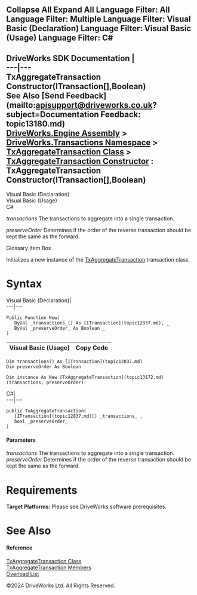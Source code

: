        

 Collapse All Expand All  Language Filter: All  Language Filter: Multiple  Language Filter: Visual Basic (Declaration) Language Filter: Visual Basic (Usage) Language Filter: C#  
---  
DriveWorks SDK Documentation  |   
---|---  
TxAggregateTransaction Constructor(ITransaction[],Boolean)   
See Also [Send Feedback](mailto:apisupport@driveworks.co.uk?subject=Documentation Feedback: topic13180.md)  
[DriveWorks.Engine Assembly](topic2156.md) > [DriveWorks.Transactions Namespace](topic12835.md) > [TxAggregateTransaction Class](topic13172.md) > [TxAggregateTransaction Constructor](topic13178.md) : TxAggregateTransaction Constructor(ITransaction[],Boolean)  
---  
  
Visual Basic (Declaration)    
Visual Basic (Usage)    
C# 

_transactions_
    The transactions to aggregate into a single transaction.

_preserveOrder_
    Determines if the order of the reverse transaction should be kept the same as the forward.

Glossary Item Box

Initializes a new instance of the [TxAggregateTransaction](topic13172.md) transaction class. 

# Syntax

Visual Basic (Declaration)|   
---|---  
      
    
    Public Function New( _
       ByVal _transactions_() As [ITransaction](topic12837.md), _
       ByVal _preserveOrder_ As Boolean _
    )  
  
Visual Basic (Usage)| Copy Code  
---|---  
      
    
    Dim transactions() As [ITransaction](topic12837.md)
    Dim preserveOrder As Boolean
     
    Dim instance As New [TxAggregateTransaction](topic13172.md)(transactions, preserveOrder)  
  
C#|   
---|---  
      
    
    public TxAggregateTransaction( 
       [ITransaction](topic12837.md)[] _transactions_ ,
       bool _preserveOrder_
    )  
  
#### Parameters

 _transactions_
    The transactions to aggregate into a single transaction.
_preserveOrder_
    Determines if the order of the reverse transaction should be kept the same as the forward.

# Requirements

**Target Platforms:** Please see DriveWorks software prerequisites.

# See Also

#### Reference

[TxAggregateTransaction Class](topic13172.md)   
[TxAggregateTransaction Members](topic13173.md)   
[Overload List](topic13178.md)

©2024 DriveWorks Ltd. All Rights Reserved.
